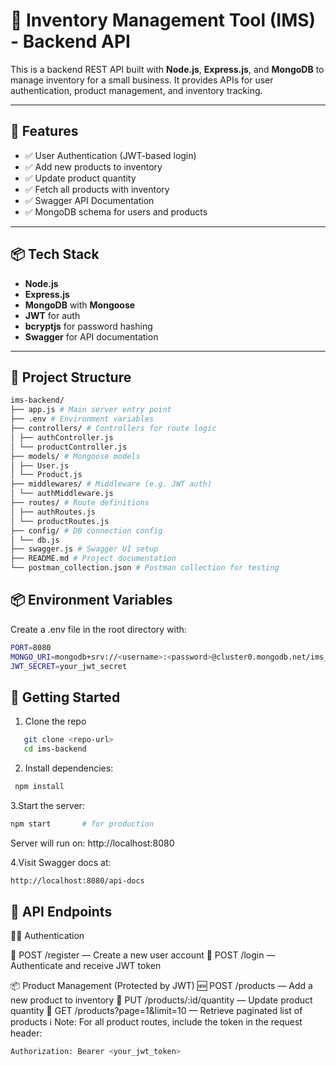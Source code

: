# 🛒 Inventory Management Tool (IMS) - Backend API

This is a backend REST API built with **Node.js**, **Express.js**, and **MongoDB** to manage inventory for a small business. It provides APIs for user authentication, product management, and inventory tracking.

---

## 🚀 Features

- ✅ User Authentication (JWT-based login)
- ✅ Add new products to inventory
- ✅ Update product quantity
- ✅ Fetch all products with inventory
- ✅ Swagger API Documentation
- ✅ MongoDB schema for users and products

---

## 📦 Tech Stack

- **Node.js**
- **Express.js**
- **MongoDB** with **Mongoose**
- **JWT** for auth
- **bcryptjs** for password hashing
- **Swagger** for API documentation

---

## 📁 Project Structure
```bash
ims-backend/
├── app.js # Main server entry point
├── .env # Environment variables
├── controllers/ # Controllers for route logic
│ ├── authController.js
│ └── productController.js
├── models/ # Mongoose models
│ ├── User.js
│ └── Product.js
├── middlewares/ # Middleware (e.g. JWT auth)
│ └── authMiddleware.js
├── routes/ # Route definitions
│ ├── authRoutes.js
│ └── productRoutes.js
├── config/ # DB connection config
│ └── db.js
├── swagger.js # Swagger UI setup
├── README.md # Project documentation
└── postman_collection.json # Postman collection for testing 
```
## 📦 Environment Variables
Create a .env file in the root directory with:
```bash
PORT=8080
MONGO_URI=mongodb+srv://<username>:<password>@cluster0.mongodb.net/ims_db?retryWrites=true&w=majority
JWT_SECRET=your_jwt_secret
```
## 🚀 Getting Started
 1. Clone the repo
 ```bash
    git clone <repo-url>
    cd ims-backend
 ```
2. Install dependencies:
```bash
 npm install
```

3.Start the server:
```bash
npm start       # for production
```
Server will run on: http://localhost:8080

4.Visit Swagger docs at:
```bash
http://localhost:8080/api-docs
```
## 📡 API Endpoints

🧑‍💻 Authentication

🔸 POST /register — Create a new user account
🔸 POST /login — Authenticate and receive JWT token

📦 Product Management (Protected by JWT)
🆕 POST /products — Add a new product to inventory
🔁 PUT /products/:id/quantity — Update product quantity
📃 GET /products?page=1&limit=10 — Retrieve paginated list of products
ℹ️ Note: For all product routes, include the token in the request header:
```bash
Authorization: Bearer <your_jwt_token>
```


